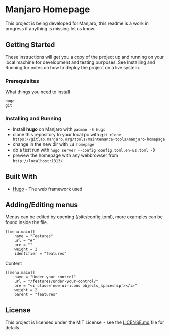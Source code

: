 # Manjaro Homepage

This project is being developed for Manjaro, this readme is a work in progress if anything is missing let us know.

## Getting Started

These instructions will get you a copy of the project up and running on your local machine for development and testing purposes. See Installing and Running for notes on how to deploy the project on a live system.

### Prerequisites

What things you need to install

```
hugo
git
```

### Installing and Running

* Install **hugo** on Manjaro with `pacman -S hugo`
* clone this repository to your local pc with `git clone https://gitlab.manjaro.org/tools/maintenance-tools/manjaro-homepage`
* change in the new dir with `cd homepage`
* do a test run with `hugo server --config config.toml,en-us.toml -D`
* preview the homepage with any webbrowser from `http://localhost:1313/`

## Built With

* [Hugo](https://gohugo.io/getting-started/) - The web framework used

## Adding/Editing menus

Menus can be edited by opening (/site/config.toml), more examples can be found inside the file.

```
[[menu.main]]
    name = "Features"
    url = "#"
    pre = ""
    weight = 2
    identifier = "features"
```
Content

```
[[menu.main]]
    name = "Under your control"
    url = "/features/under-your-control/"
    pre = "<i class='now-ui-icons objects_spaceship'></i>"
    weight = 2
    parent = "features"
```

## License

This project is licensed under the MIT License - see the [LICENSE.md](LICENSE.md) file for details

